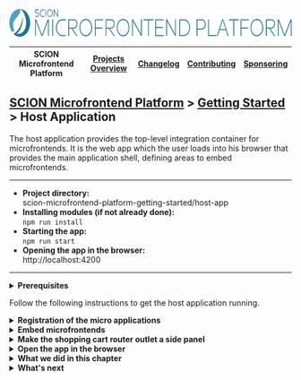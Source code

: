 <a href="/README.md"><img src="/resources/branding/scion-microfrontend-platform-banner.svg" height="50" alt="SCION Microfrontend Platform"></a>

| SCION Microfrontend Platform | [Projects Overview][menu-projects-overview] | [Changelog][menu-changelog] | [Contributing][menu-contributing] | [Sponsoring][menu-sponsoring] |  
| --- | --- | --- | --- | --- |

## [SCION Microfrontend Platform][menu-home] > [Getting Started][menu-getting-started] > Host Application

The host application provides the top-level integration container for microfrontends. It is the web app which the user loads into his browser that provides the main application shell, defining areas to embed microfrontends.

***
- **Project directory:**\
  scion-microfrontend-platform-getting-started/host-app
- **Installing modules (if not already done):**\
  `npm run install`
- **Starting the app:**\
  `npm run start`
- **Opening the app in the browser:**\
  http://localhost:4200
***


<details>
   <summary><strong>Prerequisites</strong></summary>
   <br>
   
If you checked out the `skeleton` branch of the Git repository for this guide, the directory structure should look like this. If not, please refer to [How to complete this guide][link-getting-started#installation] for step-by-step instructions.

```
   scion-microfrontend-platform-getting-started
   ├── host-app
   │   ├── src
   │   │   ├── index.html // HTML template
   │   │   ├── host-controller.ts // TypeScript file
   │   │   └── styles.scss // Sass stylesheet
   │   ├── package.json
   │   └── tsconfig.json
```
</details>

 
Follow the following instructions to get the host application running.

<details>
   <summary><strong>Registration of the micro applications</strong></summary>
   <br>

In this section, we will register the `products`, `shopping cart` and `devtools` web applications as micro applications and start the platform host. Registered micro applications can interact with the platform and other micro applications.

1. Open the TypeScript file `host-controller.ts`.
2. Start the platform and register the micro applications by adding the following content to the `init` method:
   ```ts
        import { MicrofrontendPlatform } from '@scion/microfrontend-platform';   
   
        public async init(): Promise<void> {
   [+]    await MicrofrontendPlatform.startHost({
   [+]      applications: [
   [+]        {symbolicName: 'products-app', manifestUrl: 'http://localhost:4201/manifest.json'},
   [+]        {symbolicName: 'shopping-cart-app', manifestUrl: 'http://localhost:4202/manifest.json'},
   [+]        {symbolicName: 'devtools', manifestUrl: 'https://scion-microfrontend-platform-devtools.vercel.app/assets/manifest.json', intentionCheckDisabled: true, scopeCheckDisabled: true},
   [+]      ],
   [+]    });
        }
   ```

   > Lines to be added are preceded by the [+] mark.

   As the argument to `MicrofrontendPlatform.startHost` we pass the configuration of the platform, which contains at minimum the web applications to register as micro applications. Registered micro applications can connect to the platform and interact with each other. Each application, we assign a unique symbolic name and specify its manifest. The symbolic name is used by the micro application to connect to the platform. The manifest is a special file that contains information about the micro application, such as capabilities that the application provides or intentions that the application has.
</details>

<details>
   <summary><strong>Embed microfrontends</strong></summary>
   <br>

In this section, we will embed the `products`, `shopping cart` and `devtools` microfrontends.
   
1. Open the HTML template `index.html`.
1. Add a button to the HTML template to show the shopping cart, as follows:
   ```html
   <nav>
     <button class="shopping-cart">Shopping Cart</button>
   </nav>
   ```
1. Add three router outlets to the HTML template, as follows:
   ```html
   <sci-router-outlet></sci-router-outlet>
   <sci-router-outlet name="SHOPPING-CART"></sci-router-outlet>
   <sci-router-outlet name="DEV-TOOLS"></sci-router-outlet>
   ```
   In the first router outlet, we will show the `products` microfrontend. It has no name, so it defaults to the primary router outlet. In the second router outlet, we will show the `shopping cart` microfrontend. And in the third router outlet, we will show the `devtools` microfrontend.
   
   > A router outlet is a placeholder that the platform dynamically fills based on the current router state. Using the router, you can instruct an outlet to embed a microfrontend. By giving an outlet a name, you can reference it as the routing target. If not naming an outlet, its name defaults to `primary`. The concept of the router outlet is inspired by the Angular routing mechanism. For more information, refer to the [Developer Guide][link-developer-guide#routing].
1. Open the TypeScript file `host-controller.ts`.
1. Now, we want to route the primary router outlet to display the `products` microfrontend, as follows:

   ```ts
        import { MicrofrontendPlatform, OutletRouter } from '@scion/microfrontend-platform';   
        import { Beans } from '@scion/toolkit/bean-manager';
   
        public async init(): Promise<void> {
          // Start the platform
          await MicrofrontendPlatform.startHost({
            applications: [
              {symbolicName: 'products-app', manifestUrl: 'http://localhost:4201/manifest.json'},
              {symbolicName: 'shopping-cart-app', manifestUrl: 'http://localhost:4202/manifest.json'},
              {symbolicName: 'devtools', manifestUrl: 'https://scion-microfrontend-platform-devtools.vercel.app/assets/manifest.json', intentionCheckDisabled: true, scopeCheckDisabled: true},
            ],
          });
 
   [+]    // Display the `products` microfrontend in the primary router outlet
   [+]    Beans.get(OutletRouter).navigate('http://localhost:4201/products.html');
        }
   ```
   > Lines to be added are preceded by the [+] mark.

   The `OutletRouter` allows us to route the content of a `<sci-router-outlet>`. Since we do not specify a target outlet, navigation refers to the primary router outlet. We get the router via the platform's bean manager.
1. Next, we want to display the `shopping cart` microfrontend when the user clicks the shopping cart button.

   In the constructor, add a click listener to the shopping cart button and invoke the method `onToggleShoppingCart`, as follows:
   ```ts
   import { MessageClient, MicrofrontendPlatform, OutletRouter } from '@scion/microfrontend-platform';
   import { Beans } from '@scion/toolkit/bean-manager';
   
   constructor() {
     document.querySelector('button.shopping-cart').addEventListener('click', () => this.onToggleShoppingCart());
   }
   
   private onToggleShoppingCart(): void {
     // Publish message to toggle the shopping cart panel when the user clicks the shopping cart button
     Beans.get(MessageClient).publish('shopping-cart/toggle-side-panel');
   }
   ```

   For illustration purposes, unlike to embedding the `products` microfrontend, we publish a message to show the `shopping cart` microfrontend. As of now, nothing would happen when the user clicks on that button, because we did not register a message listener yet. It is important to understand that the platform transports that message to all micro applications. Later, when implementing the `shopping cart` micro application, we will subscribe to such messages and navigate accordingly. Of course, we could also use the `OutletRouter` directly. For illustrative purposes, however, we use an alternative approach, which further has the advantage that we do not have to know the URL of the microfrontend to embed it. Instead, we let the providing micro application perform the routing, keeping the microfrontend URL an implementation detail of the micro application that provides the microfrontend.
   
   > Note: It would be even better to use the Intention API for showing a microfrontend, which, however, would go beyond the scope of this Getting Started Guide. For more information, refer to the [Developer Guide][link-developer-guide#routing-in-the-activator].
1. Finally, we want to route the devtools router outlet to display the `devtools` microfrontend, as follows:

   ```ts
        import { MessageClient, MicrofrontendPlatform, OutletRouter } from '@scion/microfrontend-platform';   
        import { Beans } from '@scion/toolkit/bean-manager';
   
        public async init(): Promise<void> {
          // Start the platform
          await MicrofrontendPlatform.startHost({
            applications: [
              {symbolicName: 'products-app', manifestUrl: 'http://localhost:4201/manifest.json'},
              {symbolicName: 'shopping-cart-app', manifestUrl: 'http://localhost:4202/manifest.json'},
              {symbolicName: 'devtools', manifestUrl: 'https://scion-microfrontend-platform-devtools.vercel.app/assets/manifest.json', intentionCheckDisabled: true, scopeCheckDisabled: true},
            ],
          });
 
          // Display the `products` microfrontend in the primary router outlet
          Beans.get(OutletRouter).navigate('http://localhost:4201/products.html');

   [+]    // Display the devtools microfrontend in the devtools router outlet
   [+]    Beans.get(OutletRouter).navigate('https://scion-microfrontend-platform-devtools.vercel.app', {outlet: 'DEV-TOOLS'});
        }
   ```
   > Lines to be added are preceded by the [+] mark.
</details>

<details>
   <summary><strong>Make the shopping cart router outlet a side panel</strong></summary>
   <br>
   
We want the shopping cart outlet to behave like a side panel that the user can expand or collapse by clicking on the shopping cart button.

Therefore, open the stylesheet file `styles.scss` and add the following style:
   
```scss
sci-router-outlet[name="SHOPPING-CART"].sci-empty {
  display: none;
}
```
</details>

<details>
   <summary><strong>Open the app in the browser</strong></summary>
   <br>

We did it! Run `npm run start` to serve the applications.

If you open the page http://localhost:4200, you will not see much yet. That's because we first have to implement the micro applications for `products` and `shopping cart`. If you open the console panel of your browser, you will see that the platform tries to load the manifests for the `products` and `shopping cart` micro applications, which leads to an error because not yet available.

What you can see though is the `devtools` microfrontend.
</details>

<details>
   <summary><strong>What we did in this chapter</strong></summary>
   <br>

We have added two router outlets to the HTML template of the host application for embedding the `products` and `shopping cart` microfrontends. We are loading the `products` microfrontend using the platform router. For the `shopping cart` microfrontend, we chose an alternative approach. Instead of routing ourselves, we delegate the routing to the `shopping cart` application by publishing a message.

<details>
   <summary>The <code>index.html</code> looks as following:</summary>

```html
<!DOCTYPE html>
<html lang="en">
  <head>
    <title>Webshop</title>
    <link rel="stylesheet" type="text/css" href="styles.scss">
    <script type="module" src="./host-controller.ts"></script>
  </head>
  <body>
    <nav>
      <button class="shopping-cart">Shopping Cart</button>
    </nav>
    <sci-router-outlet></sci-router-outlet>
    <sci-router-outlet name="SHOPPING-CART"></sci-router-outlet>
    <sci-router-outlet name="DEV-TOOLS"></sci-router-outlet>
  </body>
</html>
```
</details>


<details>
   <summary>The <code>host-controller.ts</code> looks as following:</summary>

```ts
import { MessageClient, MicrofrontendPlatform, OutletRouter } from '@scion/microfrontend-platform';
import { Beans } from '@scion/toolkit/bean-manager';

class HostController {

  constructor() {
    document.querySelector('button.shopping-cart').addEventListener('click', () => this.onToggleShoppingCart());
  }

  public async init(): Promise<void> {
    // Start the platform
    await MicrofrontendPlatform.startHost({
      applications: [
        {symbolicName: 'products-app', manifestUrl: 'http://localhost:4201/manifest.json'},
        {symbolicName: 'shopping-cart-app', manifestUrl: 'http://localhost:4202/manifest.json'},
        {symbolicName: 'devtools', manifestUrl: 'https://scion-microfrontend-platform-devtools.vercel.app/assets/manifest.json', intentionCheckDisabled: true, scopeCheckDisabled: true},
      ],
    });

    // Display the products microfrontend in the primary router outlet
    Beans.get(OutletRouter).navigate('http://localhost:4201/products.html');

    // Display the devtools microfrontend in the devtools router outlet
    Beans.get(OutletRouter).navigate('https://scion-microfrontend-platform-devtools.vercel.app', {outlet: 'DEV-TOOLS'});
  }

  private onToggleShoppingCart(): void {
    // Publish message to toggle the shopping cart panel when the user clicks the shopping cart button
    Beans.get(MessageClient).publish('shopping-cart/toggle-side-panel');
  }
}

new HostController().init();
```
</details>

</details>

<details>
   <summary><strong>What's next</strong></summary>
   <br>

   Next, we will develop the `products` micro application so that the user can view the products of our webshop. Click [here][link-getting-started:products-app] to continue. 
</details>

[menu-home]: /README.md
[menu-projects-overview]: /docs/site/projects-overview.md
[menu-changelog]: /docs/site/changelog/changelog.md
[menu-contributing]: /CONTRIBUTING.md
[menu-sponsoring]: /docs/site/sponsoring.md

[menu-getting-started]: /docs/site/getting-started/getting-started.md
[link-getting-started#installation]: /docs/site/getting-started/getting-started.md#how-to-complete-this-guide
[link-developer-guide#routing-in-the-activator]: https://scion-microfrontend-platform-developer-guide.vercel.app/#chapter:activator:routing-in-the-activator
[link-developer-guide#routing]: https://scion-microfrontend-platform-developer-guide.vercel.app/#chapter:embedding-microfrontends
[link-developer-guide#manifest]: https://scion-microfrontend-platform-developer-guide.vercel.app/#chapter:intention-api:manifest
[link-getting-started:products-app]: /docs/site/getting-started/getting-started-products-app.md
